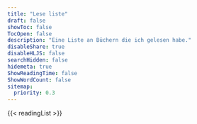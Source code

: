 ```yaml
---
title: "Lese liste"
draft: false
showToc: false
TocOpen: false
description: "Eine Liste an Büchern die ich gelesen habe."
disableShare: true
disableHLJS: false
searchHidden: false
hidemeta: true
ShowReadingTime: false
ShowWordCount: false
sitemap:
  priority: 0.3
---
```


{{< readingList >}}
